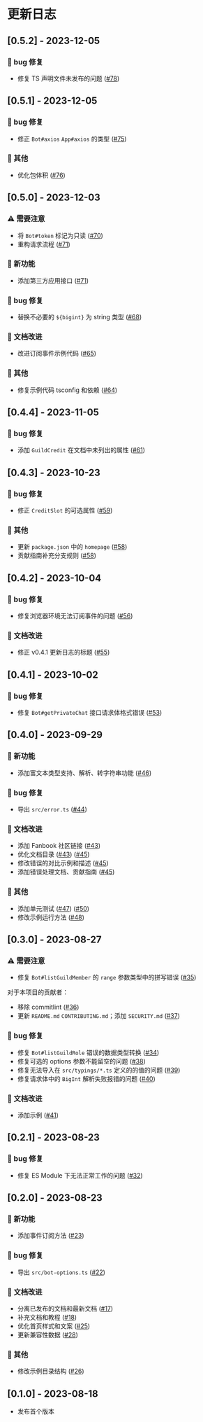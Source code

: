 # 更新日志

## [0.5.2] - 2023-12-05

### 🐛 bug 修复

- 修复 TS 声明文件未发布的问题 ([#78](https://github.com/DevOpen-Club/api-node-sdk/pull/78))

## [0.5.1] - 2023-12-05

### 🐛 bug 修复

- 修正 `Bot#axios` `App#axios` 的类型 ([#75](https://github.com/DevOpen-Club/api-node-sdk/pull/75))

### 🧹 其他

- 优化包体积 ([#76](https://github.com/DevOpen-Club/api-node-sdk/pull/76))

## [0.5.0] - 2023-12-03

### ⚠️ 需要注意

- 将 `Bot#token` 标记为只读 ([#70](https://github.com/DevOpen-Club/api-node-sdk/pull/70))
- 重构请求流程 ([#71](https://github.com/DevOpen-Club/api-node-sdk/pull/71))

### 🚀 新功能

- 添加第三方应用接口 ([#71](https://github.com/DevOpen-Club/api-node-sdk/pull/71))

### 🐛 bug 修复

- 替换不必要的 `${bigint}` 为 string 类型 ([#68](https://github.com/DevOpen-Club/api-node-sdk/pull/68))

### 📝 文档改进

- 改进订阅事件示例代码 ([#65](https://github.com/DevOpen-Club/api-node-sdk/pull/65))

### 🧹 其他

- 修复示例代码 tsconfig 和依赖 ([#64](https://github.com/DevOpen-Club/api-node-sdk/pull/64))

## [0.4.4] - 2023-11-05

### 🐛 bug 修复

- 添加 `GuildCredit` 在文档中未列出的属性 ([#61](https://github.com/DevOpen-Club/api-node-sdk/pull/61))

## [0.4.3] - 2023-10-23

### 🐛 bug 修复

- 修正 `CreditSlot` 的可选属性 ([#59](https://github.com/DevOpen-Club/api-node-sdk/pull/59))

### 🧹 其他

- 更新 `package.json` 中的 `homepage` ([#58](https://github.com/DevOpen-Club/api-node-sdk/pull/58))
- 贡献指南补充分支规则 ([#58](https://github.com/DevOpen-Club/api-node-sdk/pull/58))

## [0.4.2] - 2023-10-04

### 🐛 bug 修复

- 修复浏览器环境无法订阅事件的问题 ([#56](https://github.com/DevOpen-Club/api-node-sdk/pull/56))

### 📝 文档改进

- 修正 v0.4.1 更新日志的标题 ([#55](https://github.com/DevOpen-Club/api-node-sdk/pull/55))

## [0.4.1] - 2023-10-02

### 🐛 bug 修复

- 修复 `Bot#getPrivateChat` 接口请求体格式错误 ([#53](https://github.com/DevOpen-Club/api-node-sdk/pull/53))

## [0.4.0] - 2023-09-29

### 🚀 新功能

- 添加富文本类型支持、解析、转字符串功能 ([#46](https://github.com/DevOpen-Club/api-node-sdk/pull/46))

### 🐛 bug 修复

- 导出 `src/error.ts` ([#44](https://github.com/DevOpen-Club/api-node-sdk/pull/44))

### 📝 文档改进

- 添加 Fanbook 社区链接 ([#43](https://github.com/DevOpen-Club/api-node-sdk/pull/43))
- 优化文档目录 ([#43](https://github.com/DevOpen-Club/api-node-sdk/pull/43)) ([#45](https://github.com/DevOpen-Club/api-node-sdk/pull/45))
- 修改错误的对比示例和描述 ([#45](https://github.com/DevOpen-Club/api-node-sdk/pull/45))
- 添加错误处理文档、贡献指南 ([#45](https://github.com/DevOpen-Club/api-node-sdk/pull/45))

### 🧹 其他

- 添加单元测试 ([#47](https://github.com/DevOpen-Club/api-node-sdk/pull/47)) ([#50](https://github.com/DevOpen-Club/api-node-sdk/pull/50))
- 修改示例运行方法 ([#48](https://github.com/DevOpen-Club/api-node-sdk/pull/48))

## [0.3.0] - 2023-08-27

### ⚠️ 需要注意

- 修复 `Bot#listGuildMember` 的 `range` 参数类型中的拼写错误 ([#35](https://github.com/DevOpen-Club/api-node-sdk/pull/35))

对于本项目的贡献者：

- 移除 commitlint ([#36](https://github.com/DevOpen-Club/api-node-sdk/pull/36))
- 更新 `README.md` `CONTRIBUTING.md`；添加 `SECURITY.md` ([#37](https://github.com/DevOpen-Club/api-node-sdk/pull/37))

### 🐛 bug 修复

- 修复 `Bot#listGuildRole` 错误的数据类型转换 ([#34](https://github.com/DevOpen-Club/api-node-sdk/pull/34))
- 修复可选的 options 参数不能留空的问题 ([#38](https://github.com/DevOpen-Club/api-node-sdk/pull/38))
- 修复无法导入在 `src/typings/*.ts` 定义的的值的问题 ([#39](https://github.com/DevOpen-Club/api-node-sdk/pull/39))
- 修复请求体中的 `BigInt` 解析失败报错的问题 ([#40](https://github.com/DevOpen-Club/api-node-sdk/pull/40))

### 📝 文档改进

- 添加示例 ([#41](https://github.com/DevOpen-Club/api-node-sdk/pull/41))

## [0.2.1] - 2023-08-23

### 🐛 bug 修复

- 修复 ES Module 下无法正常工作的问题 ([#32](https://github.com/DevOpen-Club/api-node-sdk/pull/32))

## [0.2.0] - 2023-08-23

### 🚀 新功能

- 添加事件订阅方法 ([#23](https://github.com/DevOpen-Club/api-node-sdk/pull/23))

### 🐛 bug 修复

- 导出 `src/bot-options.ts` ([#22](https://github.com/DevOpen-Club/api-node-sdk/pull/22))

### 📝 文档改进

- 分离已发布的文档和最新文档 ([#17](https://github.com/DevOpen-Club/api-node-sdk/pull/17))
- 补充文档和教程 ([#18](https://github.com/DevOpen-Club/api-node-sdk/pull/18))
- 优化首页样式和文案 ([#25](https://github.com/DevOpen-Club/api-node-sdk/pull/25))
- 更新兼容性数据 ([#28](https://github.com/DevOpen-Club/api-node-sdk/pull/28))

### 🧹 其他

- 修改示例目录结构 ([#26](https://github.com/DevOpen-Club/api-node-sdk/pull/26))

## [0.1.0] - 2023-08-18

- 发布首个版本
